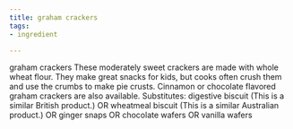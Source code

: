 ```yaml
---
title: graham crackers
tags:
- ingredient

---
```

graham crackers These moderately sweet crackers are made with whole wheat flour. They make great snacks for kids, but cooks often crush them and use the crumbs to make pie crusts. Cinnamon or chocolate flavored graham crackers are also available. Substitutes: digestive biscuit (This is a similar British product.) OR wheatmeal biscuit (This is a similar Australian product.) OR ginger snaps OR chocolate wafers OR vanilla wafers
